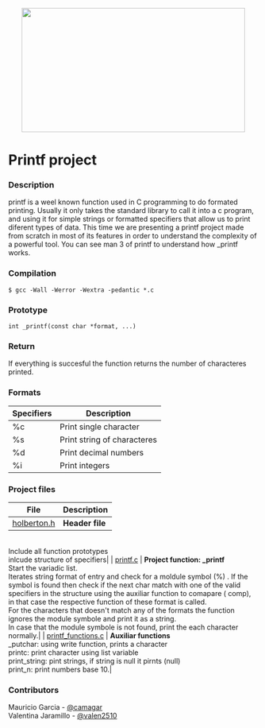 <p align="center">
<img src="https://tctechcrunch2011.files.wordpress.com/2015/11/holberton-logo-horizontal.jpg" width="450" height="250">	
<h1> Printf project</h1></p>

<h3> Description</h3>
<p>printf is a weel known function used in C programming to do formated printing. Usually it only takes the standard library 
<stdio.h> to call it into a c program, and using it for simple strings or formatted specifiers that allow us to print diferent types of data. This time we are presenting a printf project made from scratch in most of its features in order to understand the complexity of a powerful tool. You can see man 3 of printf to understand how _printf works.</p>

<h3> Compilation</h3>

```$ gcc -Wall -Werror -Wextra -pedantic *.c```


<h3> Prototype</h3>

```int _printf(const char *format, ...)```


<h3>Return</h3>
If everything is succesful the function returns the number of characteres printed.

<h3>Formats</h3>

| Specifiers      | Description |
| ----------- | ----------- |
| %c  | Print single character |
| %s  | Print string of characteres |
| %d  | Print decimal numbers|
| %i  | Print integers |

<h3>Project files</h3>

 File        | Description |
| ----------- | ----------- |
| [holberton.h](https://github.com/valen2510/printf/blob/master/holberton.h) | **Header file**
<br>Include all  function prototypes
<br> inlcude structure of specifiers|
| [printf.c](https://github.com/valen2510/printf/blob/master/printf.c) | **Project function: _printf**
    <br> Start the variadic list.
        <br> Iterates string  format  of entry and check for a moldule symbol (%) . If  the symbol is found then check if the next char match with one of the valid specifiers in the structure using the auxiliar function to comapare ( comp), in that case the respective function of these format is called.
	    <br> For the characters that doesn't match any of the formats the function ignores the module symbole and print it  as a string.
	        <br> In case that  the module symbole is not found, print the each character normally.|
| [printf_functions.c](https://github.com/valen2510/printf/blob/master/printf_functions.c)  | **Auxiliar functions**
    <br> _putchar: using write function, prints a character
        <br> printc: print character using list variable
	    <br> print_string: pint strings, if  string is null it pirnts (null)
	        <br> print_n: print numbers base 10.|

<h3>Contributors</h3>

Mauricio Garcia - [@camagar](https://github.com/camagar)<br>
Valentina Jaramillo - [@valen2510](https://github.com/valen2510)<br>


	